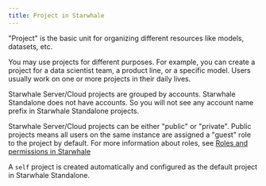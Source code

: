 ```yaml
---
title: Project in Starwhale
---
```


"Project" is the basic unit for organizing different resources like models, datasets, etc.

You may use projects for different purposes. For example, you can create a project for a data scientist team, a product line, or a specific model. Users usually work on one or more projects in their daily lives.

Starwhale Server/Cloud projects are grouped by accounts. Starwhale Standalone does not have accounts. So you will not see any account name prefix in Starwhale Standalone projects.

Starwhale Server/Cloud projects can be either "public" or "private". Public projects means all users on the same instance are assigned a "guest" role to the project by default. For more information about roles, see [Roles and permissions in Starwhale](roles-permissions)

A `self` project is created automatically and configured as the default project in Starwhale Standalone.

